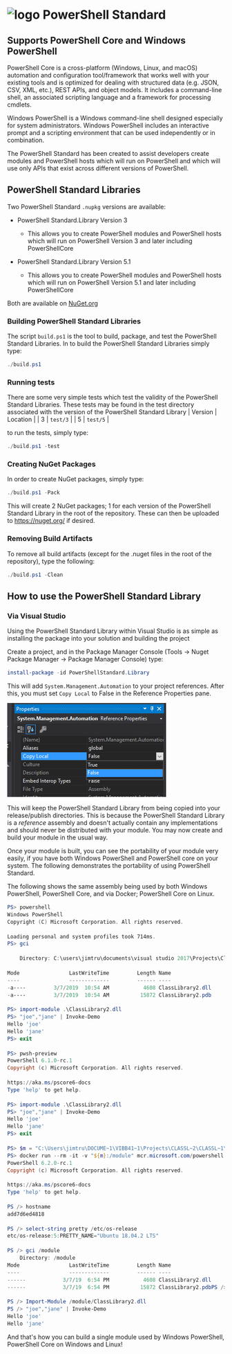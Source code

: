 # ![logo][] PowerShell Standard

## Supports PowerShell Core and Windows PowerShell

PowerShell Core is a cross-platform (Windows, Linux, and macOS) automation and configuration tool/framework that works well with your existing tools and is optimized for dealing with structured data (e.g. JSON, CSV, XML, etc.), REST APIs, and object models.
It includes a command-line shell, an associated scripting language and a framework for processing cmdlets.

Windows PowerShell is a Windows command-line shell designed especially for system administrators.
Windows PowerShell includes an interactive prompt and a scripting environment that can be used independently or in combination.

The PowerShell Standard has been created to assist developers create modules and PowerShell hosts which will run on PowerShell and which will use only APIs that exist across different versions of PowerShell.

## PowerShell Standard Libraries

Two PowerShell Standard `.nupkg` versions are available:

- PowerShell Standard.Library Version 3
  - This allows you to create PowerShell modules and PowerShell hosts which will run on PowerShell Version 3 and later including PowerShellCore

- PowerShell Standard.Library Version 5.1
  - This allows you to create PowerShell modules and PowerShell hosts which will run on PowerShell Version 5.1 and later including PowerShellCore

Both are available on [NuGet.org](https://www.nuget.org/packages/PowerShellStandard.Library)

[logo]: https://raw.githubusercontent.com/PowerShell/PowerShell/master/assets/Powershell_black_64.png

### Building PowerShell Standard Libraries

The script `build.ps1` is the tool to build, package, and test the PowerShell Standard Libraries.
In to build the PowerShell Standard Libraries simply type:

```powershell
./build.ps1
```

### Running tests

There are some very simple tests which test the validity of the PowerShell Standard Libraries.
These tests may be found in the test directory associated with the version of the PowerShell Standard Library
| Version | Location |
| 3 | `test/3` |
| 5 | `test/5` |

to run the tests, simply type:

```powershell
./build.ps1 -test
```

### Creating NuGet Packages

In order to create NuGet packages, simply type:

```powershell
./build.ps1 -Pack
```

This will create 2 NuGet packages; 1 for each version of the PowerShell Standard Library in the root of the repository.
These can then be uploaded to https://nuget.org/ if desired.

### Removing Build Artifacts

To remove all build artifacts (except for the .nuget files in the root of the repository), type the following:

```powershell
./build.ps1 -Clean
```

## How to use the PowerShell Standard Library

### Via Visual Studio

Using the PowerShell Standard Library within Visual Studio is as simple as installing the package into your solution and building the project

Create a project, and in the Package Manager Console (Tools -> Nuget Package Manager -> Package Manager Console) type:

```powershell
install-package -id PowerShellStandard.Library
```

This will add `System.Management.Automation` to your project references.
After this, you must set `Copy Local` to False in the Reference Properties pane.

![Copy Local = False](Images/CopyLocal.png)

This will keep the PowerShell Standard Library from being copied into your release/publish directories.
This is because the PowerShell Standard Library is a _reference_ assembly and doesn't actually contain any implementations and should never be distributed with your module.
You may now create and build your module in the usual way.

Once your module is built, you can see the portability of your module very easily, if you have both Windows PowerShell and PowerShell core on your system.
The following demonstrates the portability of using PowerShell Standard.

The following shows the same assembly being used by both Windows PowerShell, PowerShell Core, and via Docker; PowerShell Core on Linux.

```powershell
PS> powershell
Windows PowerShell
Copyright (C) Microsoft Corporation. All rights reserved.

Loading personal and system profiles took 714ms.
PS> gci

    Directory: C:\users\jimtru\documents\visual studio 2017\Projects\ClassLibrary2\ClassLibrary2\bin\Debug

Mode                LastWriteTime         Length Name
----                -------------         ------ ----
-a----         3/7/2019  10:54 AM           4608 ClassLibrary2.dll
-a----         3/7/2019  10:54 AM          15872 ClassLibrary2.pdb

PS> import-module .\ClassLibrary2.dll
PS> "joe","jane" | Invoke-Demo
Hello 'joe'
Hello 'jane'
PS> exit

PS> pwsh-preview
PowerShell 6.1.0-rc.1
Copyright (c) Microsoft Corporation. All rights reserved.

https://aka.ms/pscore6-docs
Type 'help' to get help.

PS> import-module .\ClassLibrary2.dll
PS> "joe","jane" | Invoke-Demo
Hello 'joe'
Hello 'jane'
PS> exit

PS> $m = "C:\Users\jimtru\DOCUME~1\VIBB41~1\Projects\CLASSL~2\CLASSL~1\bin\Debug"
PS> docker run --rm -it -v "${m}:/module" mcr.microsoft.com/powershell:preview
PowerShell 6.2.0-rc.1
Copyright (c) Microsoft Corporation. All rights reserved.

https://aka.ms/pscore6-docs
Type 'help' to get help.

PS /> hostname
add7d6ed4818

PS /> select-string pretty /etc/os-release
etc/os-release:5:PRETTY_NAME="Ubuntu 18.04.2 LTS"

PS /> gci /module
    Directory: /module
Mode                LastWriteTime         Length Name
----                -------------         ------ ----
------            3/7/19  6:54 PM           4608 ClassLibrary2.dll
------            3/7/19  6:54 PM          15872 ClassLibrary2.pdbPS /> import-module /module/ClassLibrary2.dll

PS /> Import-Module /module/ClassLibrary2.dll
PS /> "joe","jane" | Invoke-Demo
Hello 'joe'
Hello 'jane'
```

And that's how you can build a single module used by Windows PowerShell, PowerShell Core on Windows and Linux!
